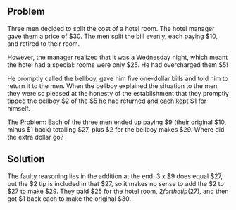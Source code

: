 ## Problem 

Three men decided to split the cost of a hotel room. The hotel manager gave them a price of $30. The men split the bill evenly, each paying $10, and retired to their room.

However, the manager realized that it was a Wednesday night, which meant the hotel had a special: rooms were only $25. He had overcharged them $5!

He promptly called the bellboy, gave him five one-dollar bills and told him to return it to the men. When the bellboy explained the situation to the men, they were so pleased at the honesty of the establishment that they promptly tipped the bellboy $2 of the $5 he had returned and each kept $1 for himself.

The Problem: Each of the three men ended up paying $9 (their original $10, minus $1 back) totalling $27, plus $2 for the bellboy makes $29. Where did the extra dollar go?


## Solution 
The faulty reasoning lies in the addition at the end. 3 x $9 does equal $27, but the $2 tip is included in that $27, so it makes no sense to add the $2 to $27 to make $29. They paid $25 for the hotel room, $2 for the tip ($27), and then got $1 back each to make the original $30.

